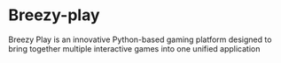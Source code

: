 # Breezy-play
Breezy Play is an innovative Python-based gaming platform designed to bring together multiple interactive games into one unified application
